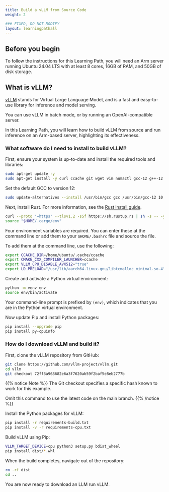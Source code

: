 ```yaml
---
title: Build a vLLM from Source Code
weight: 2

### FIXED, DO NOT MODIFY
layout: learningpathall
---
```


## Before you begin

To follow the instructions for this Learning Path, you will need an Arm server running Ubuntu 24.04 LTS with at least 8 cores, 16GB of RAM, and 50GB of disk storage.

## What is vLLM?

[vLLM](https://github.com/vllm-project/vllm) stands for Virtual Large Language Model, and is a fast and easy-to-use library for inference and model serving. 

You can use vLLM in batch mode, or by running an OpenAI-compatible server. 

In this Learning Path, you will learn how to build vLLM from source and run inference on an Arm-based server, highlighting its effectiveness.

### What software do I need to install to build vLLM?

First, ensure your system is up-to-date and install the required tools and libraries:

```bash
sudo apt-get update -y 
sudo apt-get install -y curl ccache git wget vim numactl gcc-12 g++-12 python3 python3-pip python3-venv python-is-python3 libtcmalloc-minimal4 libnuma-dev ffmpeg libsm6 libxext6 libgl1 libssl-dev pkg-config 
```

Set the default GCC to version 12:

```bash
sudo update-alternatives --install /usr/bin/gcc gcc /usr/bin/gcc-12 10 --slave /usr/bin/g++ g++ /usr/bin/g++-12
```

Next, install Rust. For more information, see the [Rust install guide](/install-guides/rust/).

```bash
curl --proto '=https' --tlsv1.2 -sSf https://sh.rustup.rs | sh -s -- -y
source "$HOME/.cargo/env"
```

Four environment variables are required. You can enter these at the command line or add them to your `$HOME/.bashrc` file and source the file.

To add them at the command line, use the following:

```bash
export CCACHE_DIR=/home/ubuntu/.cache/ccache
export CMAKE_CXX_COMPILER_LAUNCHER=ccache
export VLLM_CPU_DISABLE_AVX512="true"
export LD_PRELOAD="/usr/lib/aarch64-linux-gnu/libtcmalloc_minimal.so.4"
```

Create and activate a Python virtual environment:

```bash
python -m venv env
source env/bin/activate
```

Your command-line prompt is prefixed by `(env)`, which indicates that you are in the Python virtual environment. 

Now update Pip and install Python packages:

```bash
pip install --upgrade pip
pip install py-cpuinfo
```

### How do I download vLLM and build it? 

First, clone the vLLM repository from GitHub:

```bash
git clone https://github.com/vllm-project/vllm.git
cd vllm
git checkout 72ff3a968682e6a3f7620ab59f2baf5e8eb2777b
```

{{% notice Note %}}
The Git checkout specifies a specific hash known to work for this example. 

Omit this command to use the latest code on the main branch. 
{{% /notice %}}

Install the Python packages for vLLM:

```bash
pip install -r requirements-build.txt
pip install -v -r requirements-cpu.txt
```

Build vLLM using Pip:

```bash
VLLM_TARGET_DEVICE=cpu python3 setup.py bdist_wheel
pip install dist/*.whl
```

When the build completes, navigate out of the repository:

```bash
rm -rf dist
cd ..
```

You are now ready to download an LLM run vLLM.
